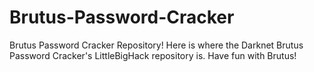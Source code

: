 # Brutus-Password-Cracker
Brutus Password Cracker Repository!
Here is where the Darknet Brutus Password Cracker's LittleBigHack repository is.
Have fun with Brutus!
